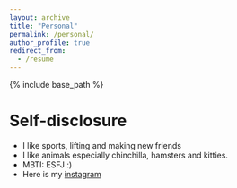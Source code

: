 ```yaml
---
layout: archive
title: "Personal"
permalink: /personal/
author_profile: true
redirect_from:
  - /resume
---
```


{% include base_path %}

Self-disclosure
=====
* I like sports, lifting and making new friends
* I like animals especially chinchilla, hamsters and kitties.
* MBTI: ESFJ :)
* Here is my [instagram](https://www.instagram.com/liuzheyuan2001/)
